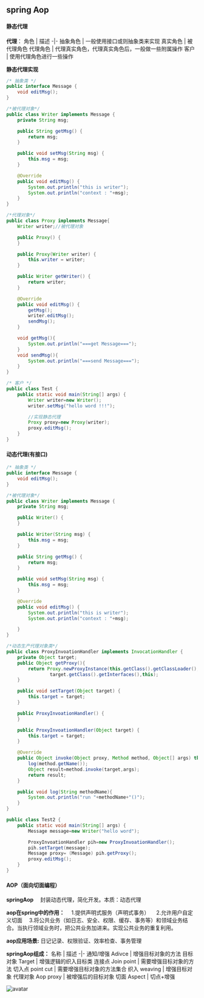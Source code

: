 ## spring Aop

#### 静态代理
**代理**：
角色 | 描述
-|-
抽象角色  |  一般使用接口或则抽象类来实现
真实角色  |  被代理角色
代理角色  |  代理真实角色，代理真实角色后，一般做一些附属操作
客户  |  使用代理角色进行一些操作

**静态代理实现**
```java
/* 抽象类 */
public interface Message {
    void editMsg();
}
```
```java
/*被代理对象*/
public class Writer implements Message {
    private String msg;

    public String getMsg() {
        return msg;
    }

    public void setMsg(String msg) {
        this.msg = msg;
    }

    @Override
    public void editMsg() {
        System.out.println("this is writer");
        System.out.println("context : "+msg);
    }
}
```

```java
/*代理对象*/
public class Proxy implements Message{
    Writer writer;//被代理对象

    public Proxy() {
    }

    public Proxy(Writer writer) {
        this.writer = writer;
    }

    public Writer getWriter() {
        return writer;
    }

    @Override
    public void editMsg() {
        getMsg();
        writer.editMsg();
        sendMsg();
    }

    void getMsg(){
        System.out.println("===get Message===");
    }
    void sendMsg(){
        System.out.println("===send Message===");
    }
}
```
```java
/* 客户 */
public class Test {
    public static void main(String[] args) {
        Writer writer=new Writer();
        writer.setMsg("hello word !!!");

        //实现静态代理
        Proxy proxy=new Proxy(writer);
        proxy.editMsg();
    }
}
```

#### 动态代理(有接口)
```java
/* 抽象类 */
public interface Message {
    void editMsg();
}
```
```java
/*被代理对象*/
public class Writer implements Message {
    private String msg;

    public Writer() {
    }

    public Writer(String msg) {
        this.msg = msg;
    }

    public String getMsg() {
        return msg;
    }

    public void setMsg(String msg) {
        this.msg = msg;
    }

    @Override
    public void editMsg() {
        System.out.println("this is writer");
        System.out.println("context : "+msg);

    }
}
```
```java
/*动态生产代理对象类*/
public class ProxyInvoationHandler implements InvocationHandler {
    private Object target;
    public Object getProxy(){
        return Proxy.newProxyInstance(this.getClass().getClassLoader(),
                target.getClass().getInterfaces(),this);
    }

    public void setTarget(Object target) {
        this.target = target;
    }

    public ProxyInvoationHandler() {
    }

    public ProxyInvoationHandler(Object target) {
        this.target = target;
    }

    @Override
    public Object invoke(Object proxy, Method method, Object[] args) throws Throwable {
        log(method.getName());
        Object result=method.invoke(target,args);
        return result;
    }

    public void log(String methodName){
        System.out.println("run "+methodName+"()");
    }
}
```
```java
public class Test2 {
    public static void main(String[] args) {
        Message message=new Writer("hello word");

        ProxyInvoationHandler pih=new ProxyInvoationHandler();
        pih.setTarget(message);
        Message proxy= (Message) pih.getProxy();
        proxy.editMsg();
    }
}
```

#### AOP（面向切面编程）
**springAop**
&emsp;封装动态代理，简化开发。本质：动态代理

**aop在spring中的作用：**
&emsp;1.提供声明式服务（声明式事务）
&emsp;2.允许用户自定义切面
&emsp;3.将公共业务（如日志、安全、权限、缓存、事务等）和领域业务结合。当执行领域业务时，把公共业务加进来。实现公共业务的重复利用。

**aop应用场景:**
日记记录、权限验证、效率检查、事务管理


**springAop组成：**
名称 | 描述
-|-
通知/增强 Adivce  |  增强目标对象的方法
目标对象 Target  |  增强逻辑的织入目标类
连接点 Join point  |  需要增强目标对象的方法
切入点 point cut  |  需要增强目标对象的方法集合
织入 weaving  |  增强目标对象
代理对象 Aop proxy  |  被增强后的目标对象
切面 Aspect  |  切点+增强

![avatar](/img/aop_struction.png)